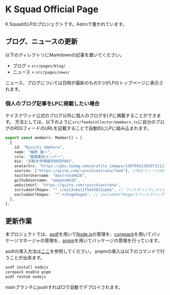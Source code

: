 # K Squad Official Page

K SquadのLPのプロジェクトです。Astroで書かれています。

## ブログ、ニュースの更新

以下のディレクトリにMarkdownの記事を置いてください。

- ブログ = `src/pages/blog/`
- ニュース = `src/pages/news/`

ニュース、ブログについては日時が最新のもの3つがLPのトップページに表示されます。

### 個人のブログ記事をLPに掲載したい場合
ケイスクワッド公式のブログ以外に個人のブログをLPに掲載することができます。
方法としては、以下のように`src/feedsCollector/members.ts`に自分のブログのRSSフィードのURLを記載することで自動的にLPに組み込まれます。

```typescript
export const members: Member[] = [
  {
    id: "Ryuichi Umehara",
    name: "梅原 隆一",
    role: "業務委託メンバー",
    bio: "京都大学情報学研究科M1",
    avatarSrc: "https://pbs.twimg.com/profile_images/1307941138297311232/McTtMOUI_200x200.jpg", // アバター画像。現在使用されていない。
    sources: ["https://qiita.com/ryuichiastrona/feed"], //RSSフィードのURL
    twitterUsername: "@astrona0626",
    githubUsername: "umepon0626",
    websiteUrl: "https://qiita.com/ryuichiastrona",
    includeUrlRegex: "^.+/e213c6a11f5b43821aab$", // フィルタリングしたいregex.
    excludeUrlRegex:  "^.+/hogehoge$", // includeUrlRegexでフィルタリングした結果の中から除外したいregex
  },
];
```
## 更新作業

本プロジェクトでは、[asdf](https://asdf-vm.com/)を用いて[Node.js](https://nodejs.org)の管理を、[corepack](https://github.com/nodejs/corepack)を用いてパッケージマネージャの管理を、[pnpm](https://pnpm.io/)を用いてパッケージの管理を行っています。

asdfの導入方法は[ここ](https://asdf-vm.com/guide/getting-started.html)を参照してください。
pnpmの導入は以下のコマンドで行うことが出来ます。

```bash
asdf install nodejs
corepack enable pnpm
asdf reshim nodejs
```

mainブランチにpushすればCIで自動でデプロイされます。
